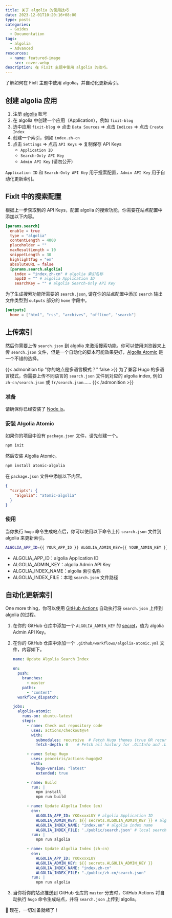 ```yaml
---
title: 关于 algolia 的使用技巧
date: 2023-12-01T10:20:16+08:00
type: posts
categories:
  - Guides
  - Documentation
tags: 
  - algolia
  - Advanced
resources:
  - name: featured-image
    src: cover.webp
description: 在 FixIt 主题中使用 algolia 的技巧。
---
```


了解如何在 FixIt 主题中使用 algolia，并自动化更新索引。

<!--more-->

## 创建 algolia 应用

1. 注册 [algolia](https://www.algolia.com/) 账号
2. 在 algolia 中创建一个应用（Application），例如 `fixit-blog`
3. 选中应用 `fixit-blog` => 点击 `Data Sources` => 点击 `Indices` => 点击 `Create Index`
4. 创建一个索引，例如 `index.zh-cn`
5. 点击 `Settings` => 点击 `API Keys` => 复制保存 API Keys
   - `Application ID`
   - `Search-Only API Key`
   - `Admin API Key` (请勿公开)

`Application ID` 和 `Search-Only API Key` 用于搜索配置，`Admin API Key` 用于自动化更新索引。

## FixIt 中的搜索配置

根据上一步获取到的 API Keys，配置 algolia 的搜索功能，你需要在站点配置中添加以下内容。

```toml
[params.search]
  enable = true
  type = "algolia"
  contentLength = 4000
  placeholder = ""
  maxResultLength = 10
  snippetLength = 30
  highlightTag = "em"
  absoluteURL = false
  [params.search.algolia]
    index = "index.zh-cn" # algolia 索引名称
    appID = "" # algolia Application ID
    searchKey = "" # algolia Search-Only API Key
```

为了生成搜索功能所需要的 `search.json`, 请在你的站点配置中添加 `search` 输出文件类型到 `outputs` 部分的 `home` 字段中。

```toml
[outputs]
  home = ["html", "rss", "archives", "offline", "search"]
```

## 上传索引

然后你需要上传 `search.json` 到 algolia 来激活搜索功能。你可以使用浏览器来上传 `search.json` 文件，但是一个自动化的脚本可能效果更好，[Algolia Atomic](https://github.com/chrisdmacrae/atomic-algolia) 是一个不错的选择。

{{< admonition tip "你的站点是多语言模式？" false >}}
为了兼容 Hugo 的多语言模式，你需要上传不同语言的 `search.json` 文件到对应的 algolia index, 例如 `zh-cn/search.json` 或 `fr/search.json`……
{{< /admonition >}}

### 准备

请确保你已经安装了 [Node.js](https://nodejs.org/en/)。

### 安装 Algolia Atomic

如果你的项目中没有 `package.json` 文件，请先创建一个。

```bash
npm init
```

然后安装 Algolia Atomic。

```bash
npm install atomic-algolia
```

在 `package.json` 文件中添加以下内容。

```json
{
  "scripts": {
    "algolia": "atomic-algolia"
  }
}
```

### 使用

当你执行 `hugo` 命令生成站点后，你可以使用以下命令上传 `search.json` 文件到 algolia 来更新索引。

```bash
ALGOLIA_APP_ID={{ YOUR_APP_ID }} ALGOLIA_ADMIN_KEY={{ YOUR_ADMIN_KEY }} ALGOLIA_INDEX_NAME={{ YOUR_INDEX_NAME }} ALGOLIA_INDEX_FILE={{ YOUR_FILE_PATH }} npm run algolia
```

- ALGOLIA_APP_ID：algolia Application ID
- ALGOLIA_ADMIN_KEY：algolia Admin API Key
- ALGOLIA_INDEX_NAME：algolia 索引名称
- ALGOLIA_INDEX_FILE：本地 `search.json` 文件路径

## 自动化更新索引

One more thing，你可以使用 [GitHub Actions](https://github.com/features/actions) 自动执行将 `search.json` 上传到 algolia 的过程。

1. 在你的 GitHub 仓库中添加一个 `ALGOLIA_ADMIN_KEY` 的 [secret](https://docs.github.com/en/actions/reference/encrypted-secrets)，值为 algolia Admin API Key。
2. 在你的 GitHub 仓库中添加一个 `.github/workflows/algolia-atomic.yml` 文件，内容如下。

    ```yaml {title="algolia-atomic.yml"}
    name: Update Algolia Search Index

    on:
      push:
        branches:
          - master
        paths:
          - "content"
      workflow_dispatch:

    jobs:
      algolia-atomic:
        runs-on: ubuntu-latest
        steps:
          - name: Check out repository code
            uses: actions/checkout@v4
            with:
              submodules: recursive  # Fetch Hugo themes (true OR recursive)
              fetch-depth: 0    # Fetch all history for .GitInfo and .Lastmod

          - name: Setup Hugo
            uses: peaceiris/actions-hugo@v2
            with:
              hugo-version: "latest"
              extended: true

          - name: Build
            run: |
              npm install
              npm run build

          - name: Update Algolia Index (en)
            env:
              ALGOLIA_APP_ID: YKOxxxxLUY # algolia Application ID
              ALGOLIA_ADMIN_KEY: ${{ secrets.ALGOLIA_ADMIN_KEY }} # algolia Admin API Key
              ALGOLIA_INDEX_NAME: "index.en" # algolia index name
              ALGOLIA_INDEX_FILE: './public/search.json' # local search.json file path
            run: |
              npm run algolia

          - name: Update Algolia Index (zh-cn)
            env:
              ALGOLIA_APP_ID: YKOxxxxLUY
              ALGOLIA_ADMIN_KEY: ${{ secrets.ALGOLIA_ADMIN_KEY }}
              ALGOLIA_INDEX_NAME: "index.zh-cn"
              ALGOLIA_INDEX_FILE: "./public/zh-cn/search.json"
            run: |
              npm run algolia
    ```

3. 当你将你的站点推送到 GitHub 仓库的 `master` 分支时，GitHub Actions 将自动执行 `hugo` 命令生成站点，并将 `search.json` 上传到 algolia。

🎉 现在，一切准备就绪了！
